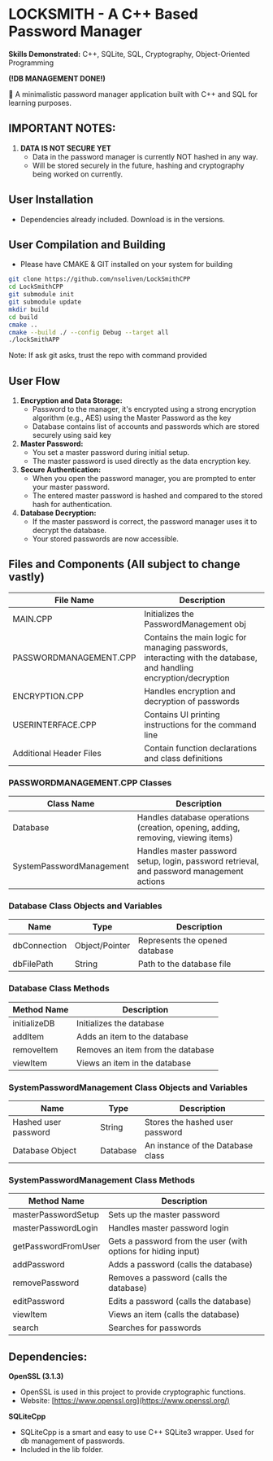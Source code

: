 # LOCKSMITH - A C++ Based Password Manager

**Skills Demonstrated:** C++, SQLite, SQL, Cryptography, Object-Oriented Programming

**(!DB MANAGEMENT DONE!)**

🔐 A minimalistic password manager application built with C++ and SQL for learning purposes.

## IMPORTANT NOTES:

1. **DATA IS NOT SECURE YET**
   - Data in the password manager is currently NOT hashed in any way.
   - Will be stored securely in the future, hashing and cryptography being worked on currently.

## User Installation

- Dependencies already included. Download is in the versions.

## User Compilation and Building
- Please have CMAKE & GIT installed on your system for building
```bash
git clone https://github.com/nsoliven/LockSmithCPP
cd LockSmithCPP
git submodule init
git submodule update
mkdir build
cd build
cmake ..
cmake --build ./ --config Debug --target all 
./lockSmithAPP
```

Note: If ask git asks, trust the repo with command provided

## User Flow

1. **Encryption and Data Storage:**
   - Password to the manager, it's encrypted using a strong encryption algorithm (e.g., AES) using the Master Password as the key
   - Database contains list of accounts and passwords which are stored securely using said key
2. **Master Password:**
   - You set a master password during initial setup.
   - The master password is used directly as the data encryption key.
3. **Secure Authentication:**
   - When you open the password manager, you are prompted to enter your master password.
   - The entered master password is hashed and compared to the stored hash for authentication.
4. **Database Decryption:**
   - If the master password is correct, the password manager uses it to decrypt the database.
   - Your stored passwords are now accessible.

## Files and Components (All subject to change vastly)

| File Name               | Description                                                                                                       |
|-------------------------|-------------------------------------------------------------------------------------------------------------------|
| MAIN.CPP                | Initializes the PasswordManagement obj                                                                            |
| PASSWORDMANAGEMENT.CPP  | Contains the main logic for managing passwords, interacting with the database, and handling encryption/decryption |
| ENCRYPTION.CPP          | Handles encryption and decryption of passwords                                                                    |
| USERINTERFACE.CPP       | Contains UI printing instructions for the command line                                                            |
| Additional Header Files | Contain function declarations and class definitions                                                               |

### PASSWORDMANAGEMENT.CPP Classes

| Class Name               | Description                                                                               |
|--------------------------|-------------------------------------------------------------------------------------------|
| Database                 | Handles database operations (creation, opening, adding, removing, viewing items)          |
| SystemPasswordManagement | Handles master password setup, login, password retrieval, and password management actions |

### Database Class Objects and Variables

| Name         | Type           | Description                    |
|--------------|----------------|--------------------------------|
| dbConnection | Object/Pointer | Represents the opened database |
| dbFilePath   | String         | Path to the database file      |

### Database Class Methods

| Method Name  | Description                       |
|--------------|-----------------------------------|
| initializeDB | Initializes the database          |
| addItem      | Adds an item to the database      |
| removeItem   | Removes an item from the database |
| viewItem     | Views an item in the database     |

### SystemPasswordManagement Class Objects and Variables

| Name                 | Type     | Description                       |
|----------------------|----------|-----------------------------------|
| Hashed user password | String   | Stores the hashed user password   |
| Database Object      | Database | An instance of the Database class |

### SystemPasswordManagement Class Methods

| Method Name         | Description                                                   |
|---------------------|---------------------------------------------------------------|
| masterPasswordSetup | Sets up the master password                                   |
| masterPasswordLogin | Handles master password login                                 |
| getPasswordFromUser | Gets a password from the user (with options for hiding input) |
| addPassword         | Adds a password (calls the database)                          |
| removePassword      | Removes a password (calls the database)                       |
| editPassword        | Edits a password (calls the database)                         |
| viewItem            | Views an item (calls the database)                            |
| search              | Searches for passwords                                        |

## Dependencies:

**OpenSSL (3.1.3)**

- OpenSSL is used in this project to provide cryptographic functions.
- Website: [https://www.openssl.org](https://www.openssl.org/)

**SQLiteCpp**

- SQLiteCpp is a smart and easy to use C++ SQLite3 wrapper. Used for db management of passwords.
- Included in the lib folder.
